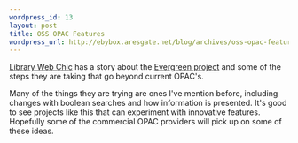 ```yaml
--- 
wordpress_id: 13
layout: post
title: OSS OPAC Features
wordpress_url: http://ebybox.aresgate.net/blog/archives/oss-opac-features/
---
```

<p><a href="http://www.librarywebchic.net/2005/01/27.html">Library Web Chic</a> has a story about the <a href="http://open-ils.org/">Evergreen project</a> and some of the steps they are taking that go beyond current OPAC's.</p>
<p>Many of the things they are trying are ones I've mention before, including changes with boolean searches and how information is presented. It's good to see projects like this that can experiment with innovative features. Hopefully some of the commercial OPAC providers will pick up on some of these ideas.</p>
